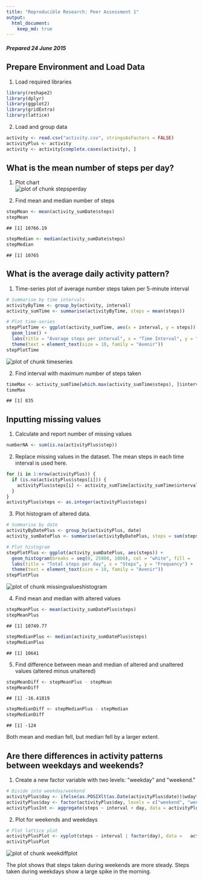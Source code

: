 ```yaml
---
title: "Reproducible Research: Peer Assessment 1"
output:
  html_document:
    keep_md: true
---
```


##### Prepared 24 June 2015  

  
## Prepare Environment and Load Data  
1. Load required libraries  
  
  ```r
  library(reshape2)  
  library(dplyr)  
  library(ggplot2)  
  library(gridExtra)  
  library(lattice)  
  ```

2. Load and group data  
  
  ```r
  activity <- read.csv("activity.csv", stringsAsFactors = FALSE)  
  activityPlus <- activity  
  activity <- activity[complete.cases(activity), ]  
  ```

## What is the mean number of steps per day?  
1. Plot chart  
  ![plot of chunk stepsperday](figure/stepsperday-1.png) 

2. Find mean and median number of steps  
  
  ```r
  stepMean <- mean(activity_sumDate$steps)  
  stepMean  
  ```
  
  ```
  ## [1] 10766.19
  ```
  
  ```r
  stepMedian <- median(activity_sumDate$steps)  
  stepMedian  
  ```
  
  ```
  ## [1] 10765
  ```

## What is the average daily activity pattern?  
1. Time-series plot of average number steps taken per 5-minute interval  
  
  ```r
  # Summarise by time intervals  
  activityByTime <- group_by(activity, interval)  
  activity_sumTime <- summarise(activityByTime, steps = mean(steps))  
  
  # Plot time-series  
  stepPlotTime <- ggplot(activity_sumTime, aes(x = interval, y = steps)) +   
    geom_line() +   
    labs(title = "Average steps per interval", x = "Time Interval", y = "Average steps") +   
    theme(text = element_text(size = 10, family = "Avenir"))  
  stepPlotTime  
  ```
  
  ![plot of chunk timeseries](figure/timeseries-1.png) 
  
2. Find interval with maximum number of steps taken  
  
  ```r
  timeMax <- activity_sumTime[which.max(activity_sumTime$steps), ]$interval  
  timeMax  
  ```
  
  ```
  ## [1] 835
  ```
  
## Inputting missing values
1. Calculate and report number of missing values  
  
  ```r
  numberNA <- sum(is.na(activityPlus$step))  
  ```
  
2. Replace missing values in the dataset. The mean steps in each time interval is used here.  
  
  ```r
  for (i in 1:nrow(activityPlus)) {  
    if (is.na(activityPlus$steps[i])) {  
      activityPlus$steps[i] <- activity_sumTime[activity_sumTime$interval ==   activityPlus$interval[i], 2]  
    }  
  }  
  activityPlus$steps <- as.integer(activityPlus$steps)  
  ```
  
3. Plot histogram of altered data.  
  
  ```r
  # Summarise by date  
  activityByDatePlus <- group_by(activityPlus, date)  
  activity_sumDatePlus <- summarise(activityByDatePlus, steps = sum(steps))  
  
  # Plot histogram  
  stepPlotPlus <- ggplot(activity_sumDatePlus, aes(steps)) +   
    geom_histogram(breaks = seq(0, 25000, 1000), col = "white", fill =   "orangered2") +  
    labs(title = "Total steps per day", x = "Steps", y = "Frequency") +  
    theme(text = element_text(size = 10, family = "Avenir"))  
  stepPlotPlus  
  ```
  
  ![plot of chunk missingvalueshistogram](figure/missingvalueshistogram-1.png) 
  
4. Find mean and median with altered values 
  
  ```r
  stepMeanPlus <- mean(activity_sumDatePlus$steps)  
  stepMeanPlus  
  ```
  
  ```
  ## [1] 10749.77
  ```
  
  ```r
  stepMedianPlus <- median(activity_sumDatePlus$steps)  
  stepMedianPlus  
  ```
  
  ```
  ## [1] 10641
  ```
  
5. Find difference between mean and median of altered and unaltered values (altered minus unaltered)  
  
  ```r
  stepMeanDiff <- stepMeanPlus - stepMean  
  stepMeanDiff  
  ```
  
  ```
  ## [1] -16.41819
  ```
  
  ```r
  stepMedianDiff <- stepMedianPlus - stepMedian  
  stepMedianDiff  
  ```
  
  ```
  ## [1] -124
  ```
Both mean and median fell, but median fell by a larger extent.  
  
## Are there differences in activity patterns between weekdays and weekends?  
1. Create a new factor variable with two levels: "weekday" and "weekend."  
  
  ```r
  # Divide into weekday/weekend  
  activityPlus$day <- ifelse(as.POSIXlt(as.Date(activityPlus$date))$wday%%6 == 0, "weekend", "weekday")  
  activityPlus$day <- factor(activityPlus$day, levels = c("weekend", "weekday"))  
  activityPlusInt <- aggregate(steps ~ interval + day, data = activityPlus, FUN = mean)  
  ```
  
2. Plot for weekends and weekdays  
  
  ```r
  # Plot lattice plot  
  activityPlusPlot <- xyplot(steps ~ interval | factor(day), data =   activityPlusInt, aspect = 1/2, type = "l", ylab = "Number of steps", xlab = "Interval")  
  activityPlusPlot  
  ```
  
  ![plot of chunk weekdiffplot](figure/weekdiffplot-1.png) 

The plot shows that steps taken during weekends are more steady. Steps taken during weekdays show a large spike in the morning.  
